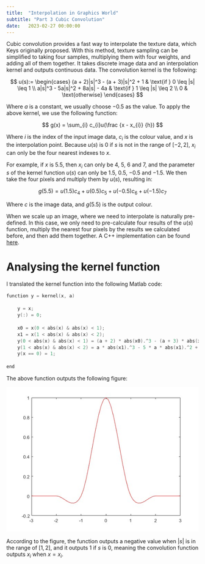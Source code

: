 ```yaml
---
title:  "Interpolation in Graphics World"
subtitle: "Part 3 Cubic Convolution"
date:   2023-02-27 00:00:00
---
```



Cubic convolution provides a fast way to interpolate the texture data, which Keys originally proposed. With this method, texture sampling can be simplified to taking four samples, multiplying them with four weights, and adding all of them together. It takes discrete image data and an interpolation kernel and outputs continuous data. The convolution kernel is the following:

$$
u(s):=
\begin{cases}
(a + 2)|s|^3 - (a + 3)|s|^2 + 1 & \text{if } 0 \leq |s| \leq 1 \\
a|s|^3 - 5a|s|^2 + 8a|s| - 4a & \text{if } 1 \leq |s| \leq 2 \\
0 & \text{otherwise}
\end{cases}
$$

Where $a$ is a constant, we usually choose $-0.5$ as the value. To apply the above kernel, we use the following function:

$$
g(x) = \sum_{i} c_{i}u(\frac {x - x_{i}} {h})
$$

Where $i$ is the index of the input image data, $c_{i}$ is the colour value, and $x$ is the interpolation point. Because $u(s)$ is $0$ if $s$ is not in the range of $[-2, 2]$, $x_i$ can only be the four nearest indexes to $x$. 

For example, if $x$ is 5.5, then $x_i$ can only be $4$, $5$, $6$ and $7$, and the parameter $s$ of the kernel function $u(s)$ can only be $1.5$, $0.5$, $-0.5$ and $-1.5$. We then take the four pixels and multiply them by $u(s)$, resulting in:

$$
g(5.5) = u(1.5)c_{4} + u(0.5)c_{5} + u(-0.5)c_{6} + u(-1.5)c_{7}
$$

Where $c$ is the image data, and $g(5.5)$ is the output colour.

When we scale up an image, where we need to interpolate is naturally pre-defined. In this case, we only need to pre-calculate four results of the $u(s)$ function, multiply the nearest four pixels by the results we calculated before, and then add them together. A C++ implementation can be found [here](https://github.com/a1q123456/SWRenderer/blob/master/image-processing/rescaling.cc#L7).

# Analysing the kernel function

I translated the kernel function into the following Matlab code:
```c
function y = kernel(x, a)

    y = x;
    y(:) = 0;

    x0 = x(0 < abs(x) & abs(x) < 1);
    x1 = x(1 < abs(x) & abs(x) < 2);
    y(0 < abs(x) & abs(x) < 1) = (a + 2) * abs(x0).^3 - (a + 3) * abs(x0).^2 + 1;
    y(1 < abs(x) & abs(x) < 2) = a * abs(x1).^3 - 5 * a * abs(x1).^2 + 8 * a * abs(x1) - 4 * a;
    y(x == 0) = 1;

end
```

The above function outputs the following figure:

![Kernel](/images/3-interpolation-cubic-convolution.md/kernel.jpg)

According to the figure, the function outputs a negative value when $|s|$ is in the range of $[1, 2]$, and it outputs $1$ if $s$ is $0$, meaning the convolution function outputs $x_i$ when $x = x_i$.
